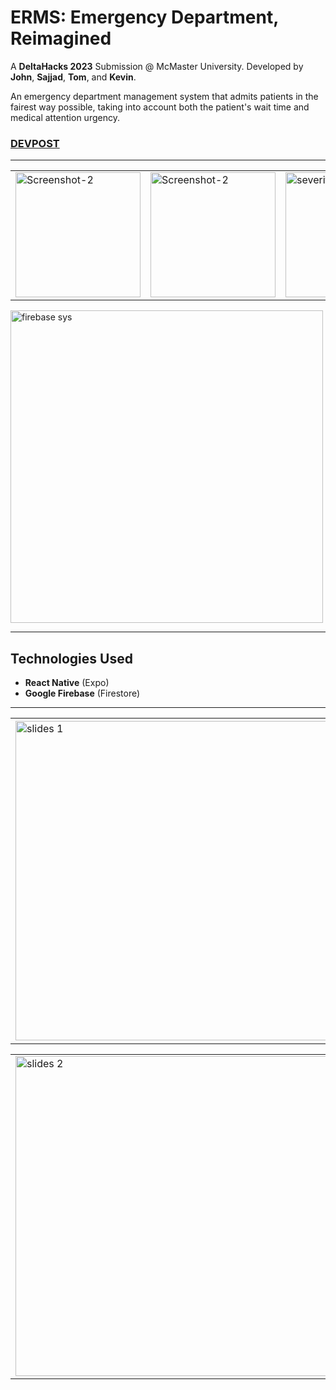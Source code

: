 # ERMS: Emergency Department, Reimagined

A **DeltaHacks 2023** Submission @ McMaster University.
Developed by **John**, **Sajjad**, **Tom**, and **Kevin**.

An emergency department management system that admits patients in the fairest way possible, taking into account both the patient's wait time and medical attention urgency.

### [DEVPOST](https://devpost.com/software/erms?ref_content=user-portfolio&ref_feature=in_progress)

---


<table><tr>

<td valign="center"><img width="200" alt="Screenshot-2" src="https://user-images.githubusercontent.com/93741234/212555572-82ca2484-8d32-4fe0-b082-91a6f69cb451.PNG"></td>

<td valign="center"><img width="200" alt="Screenshot-2" src="https://user-images.githubusercontent.com/93741234/212555581-3c4621e2-2b76-4fa0-bab6-432cddecbc75.PNG"></td>

<td valign="center"><img width="200" alt="severity screen" src="https://user-images.githubusercontent.com/93741234/212555587-39445235-0585-44a8-af8f-2a9973193f29.PNG"></td>
 
 </tr></table>
 
<img width="500" alt="firebase sys" src="https://user-images.githubusercontent.com/93741234/212555745-b0c35132-e792-4bdc-8adc-5f1da87afafc.png" />

---
  
## Technologies Used
  
- **React Native** (Expo)
- **Google Firebase** (Firestore)
  
---

<table><tr>

<td valign="center"><img width="511" alt="slides 1" src="https://user-images.githubusercontent.com/93741234/212554617-e5857a70-1fb8-46b5-84a7-6ec7e091c52a.PNG">
</td>

<td valign="center"><img width="514" alt="slides 4" src="https://user-images.githubusercontent.com/93741234/212554764-1d3c29ba-c03f-4722-8519-30ca8132e1ae.PNG">
</td>

</tr></table>

<table><tr>

<td valign="center"><img width="512" alt="slides 2" src="https://user-images.githubusercontent.com/93741234/212554655-a3fd53fc-9749-4814-a028-6177efd650ea.PNG">
</td>

<td valign="center"><img width="511" alt="slides 6" src="https://user-images.githubusercontent.com/93741234/212554790-66651469-a4f2-4a4e-922d-90c9ec6b7f25.PNG">
</td>

</tr></table>
